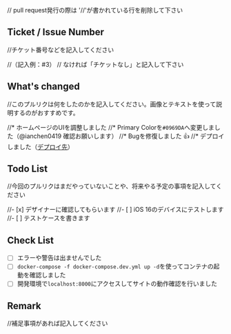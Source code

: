 // pull request発行の際は '//'が書かれている行を削除して下さい

## Ticket / Issue Number

//チケット番号などを記入してください

//（記入例：#3）
// なければ「チケットなし」と記入して下さい

## What's changed

//このプルリクは何をしたのかを記入してください。画像とテキストを使って説明するのがおすすめです。

//* ホームページのUIを調整しました
//* Primary Colorを`#0969DA`へ変更しました（@ianchen0419 確認お願いします）
//* Bugを修復しました :+1:
//* デプロイしました（[デプロイ先](https://pages.github.com/)）

## Todo List

//今回のプルリクはまだやっていないことや、将来やる予定の事項を記入してください

//- [x] デザイナーに確認してもらいます
//- [ ] iOS 16のデバイスにテストします
//- [ ] テストケースを書きます

## Check List

- [ ] エラーや警告は出ませんでした
- [ ] `docker-compose -f docker-compose.dev.yml up -d`を使ってコンテナの起動を確認しました
- [ ] 開発環境で`localhost:8000`にアクセスしてサイトの動作確認を行いました

## Remark

//補足事項があれば記入してください